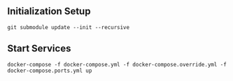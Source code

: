 ## Initialization Setup
```
git submodule update --init --recursive
```

## Start Services
```
docker-compose -f docker-compose.yml -f docker-compose.override.yml -f docker-compose.ports.yml up
```
